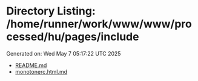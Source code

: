 # Directory Listing: /home/runner/work/www/www/processed/hu/pages/include
Generated on: Wed May  7 05:17:22 UTC 2025

- [README.md](README.md)
- [monotonerc.html.md](monotonerc.html.md)
